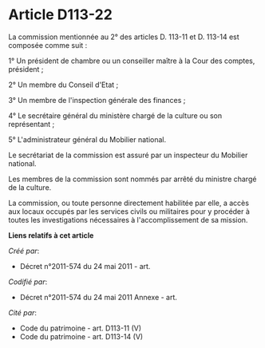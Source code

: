# Article D113-22

La commission mentionnée au 2° des articles D. 113-11 et D. 113-14 est composée comme suit : 

1° Un président de chambre ou un conseiller maître à la Cour des comptes, président ; 

2° Un membre du Conseil d'Etat ; 

3° Un membre de l'inspection générale des finances ; 

4° Le secrétaire général du ministère chargé de la culture ou son représentant ; 

5° L'administrateur général du Mobilier national. 

Le secrétariat de la commission est assuré par un inspecteur du Mobilier national. 

Les membres de la commission sont nommés par arrêté du ministre chargé de la culture. 

La commission, ou toute personne directement habilitée par elle, a accès aux locaux occupés par les services civils ou
militaires pour y procéder à toutes les investigations nécessaires à l'accomplissement de sa mission.

**Liens relatifs à cet article**

_Créé par_:

  - Décret n°2011-574 du 24 mai 2011  - art.

_Codifié par_:

  - Décret n°2011-574 du 24 mai 2011 Annexe - art.

_Cité par_:

  - Code du patrimoine - art. D113-11 (V)
  - Code du patrimoine - art. D113-14 (V)
